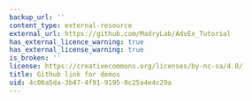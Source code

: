 ```yaml
---
backup_url: ''
content_type: external-resource
external_url: https://github.com/MadryLab/AdvEx_Tutorial
has_external_licence_warning: true
has_external_license_warning: true
is_broken: ''
license: https://creativecommons.org/licenses/by-nc-sa/4.0/
title: Github link for demos
uid: 4c06a5da-3b47-4f91-9195-0c25a4e4c29a
---
```

